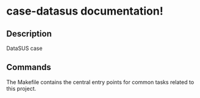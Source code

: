 # case-datasus documentation!

## Description

DataSUS case

## Commands

The Makefile contains the central entry points for common tasks related to this project.

